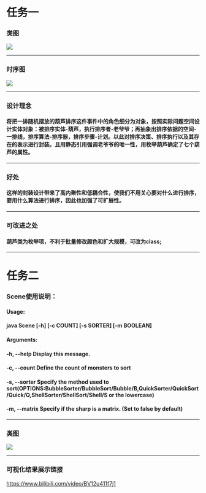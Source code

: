 # 任务一
### 类图
![](http://www.plantuml.com/plantuml/png/RPB1KiCW48RlFCKUrMbUmQczzEAXOnqlZeTjkgQC138BZDRekqjPQ5Ar5zX_-t_B3rdwW1nYRw0z86CRYBrIhK7lOTkIfL51-lMexTMr-gwjDT4diVHa3-50iijYH-6n2ibuahQE4nryNhBYAOXO_c6qfJYKOa3sj35efQOFQcCWEOIsoVIABS6zjhWpD5RUndaTj2icwFvJdj340Y8RUrYxo7iX933mebliSbMjC9HD9MJ7wlY0zgrWUTe6jmsiRLTA_uv31Vq-lQINqSRXlbgIF0jWyEBkLt6N4i-j2VZy0dWULxno31YIVtAd2oCOB-8bRmtevUhZRFpVL5BUCUDnubQOeCkpW96rlawH9OsI2D0qNxVpJ4fLzwaZhvCrWfkcEGzIAdV0pRM9wQ1yZMf9TXzxymC0)

---
### 时序图
![](http://www.plantuml.com/plantuml/png/HP0nIyD05CVdlaznqDalq46AInU7WeDpi4yyk5xq-cxGgL8gmS5gGSLHQbGgba86en0_JIvUluLtlMX3bjpl_Tx_dsiFA5Aa-u8HxwFW4e4u2MpOuVbFyk7UwcgwAgxBV6HltkpbCqG75AiDPkw91go3U8OgG7TIvaFdhSakbyYQNQsE1TQoG-PhOXvUQtalLeHUQ-u8ZN2YKQFx2e5XVQnLZ_c9ZaAKW98udJRiuj4aqtfBLqIIDVUFE270EdLhknPRpCx6Pfo2Z0cPm4Dg-OwZCf-7483m0ru9RPnJZJAJBAkxpogx1GZ7RY04EMw-xnstBpDpaLNlwMh-1E2PdmdhVF1YMHQJWFz3DhtyLQJ5NuasofxkYry0)

---
### 设计理念
#### 将把一排随机摆放的葫芦排序这件事件中的角色细分为对象，按照实际问题空间设计实体对象：被排序实体-葫芦，执行排序者-老爷爷；再抽象出排序依据的空间-一排线，排序算法-排序器，排序步骤-计划。以此对排序决策、排序执行以及其存在的表示进行封装。且用静态引用强调老爷爷的唯一性，用枚举葫芦确定了七个葫芦的属性。

---
### 好处
#### 这样的封装设计带来了高内聚性和低耦合性，使我们不用关心要对什么进行排序，要用什么算法进行排序，因此也加强了可扩展性。

---
### 可改进之处
#### 葫芦类为枚举项，不利于批量修改颜色和扩大规模，可改为class;

---
# 任务二
### Scene使用说明：
#### Usage:
#### java Scene [-h] [-c COUNT] [-s SORTER] [-m BOOLEAN]
#### Arguments:
#### -h, --help			Display this message.
#### -c, --count			Define the count of monsters to sort
#### -s, --sorter		Specify the method used to sort(OPTIONS:BubbleSorter/BubbleSort/Bubble/B,QuickSorter/QuickSort/Quick/Q,ShellSorter/ShellSort/Shell/S or the lowercase)
#### -m, --matrix		Specify if the sharp is a matrix. (Set to false by default)

---
### 类图
![](http://www.plantuml.com/plantuml/png/dL9DJyCm3BtdL_W8QFqBQEoo2qY38Iw8WvUPDcgQb7m8Hk6_4_AnPe8Bz5BxEU_5Vl7IEZJE3n9uXmQv8sCPunAjXIqdHHE3y0qerDav-poM5FQfb49m7SKWGYsv-vm7KZoaJL066tyHiUGIc4z8eSYFEHdHMDf8L2cdD-BUKMf0g41wHavmBHJk94r5RwEjS49d4hI_8GyeVHOYvGUuqSe6lQGHfC4isiKkPeKCOmwAHkQi3dUe-Ynjvj3fhJD2jJcrhpXMVTGJH5lAvLBZlb02N0qXySJxbT-5gMjg47ny0YpN5HTJ6p06_io-zOBtVoF7_ANmvYToQQPwBJgIyh-TXUSac4wi3znYlast-igOdtwdzCeOFCowHInAbwK1cVvbTpASXc5vNPlcux9skyOh7skuSe2nB1eBiDRUx2D6SD4qnxOOYnNGDJPBQbWJlN-hBKdj_I2_0000)

---
### 可视化结果展示链接
https://www.bilibili.com/video/BV12u411f7j1